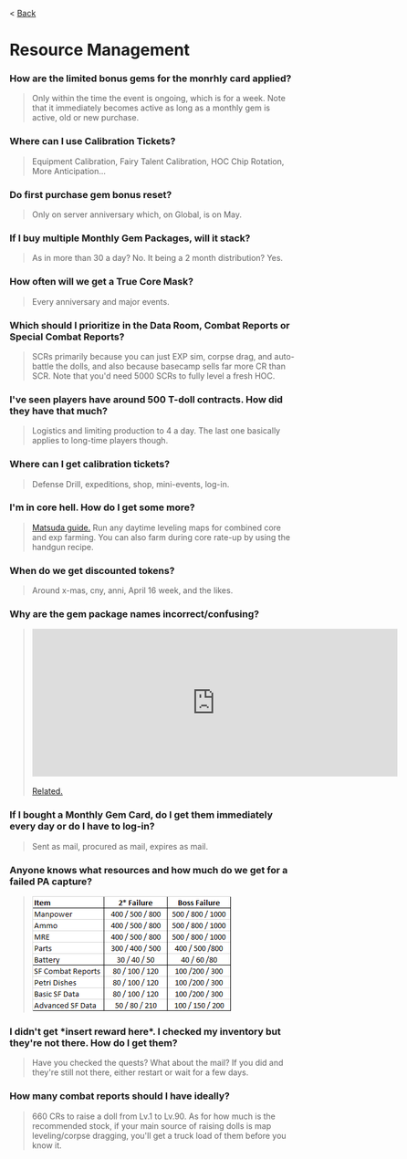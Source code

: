 < [Back](/GFL/mainpage)

# Resource Management

### How are the limited bonus gems for the monrhly card applied?

> Only within the time the event is ongoing, which is for a week. Note that it immediately becomes active as long as a monthly gem is active, old or new purchase.

### Where can I use Calibration Tickets?

> Equipment Calibration, Fairy Talent Calibration, HOC Chip Rotation, More Anticipation...

### Do first purchase gem bonus reset?

> Only on server anniversary which, on Global, is on May.

### If I buy multiple Monthly Gem Packages, will it stack?

> As in more than 30 a day? No. It being a 2 month distribution? Yes.

### How often will we get a True Core Mask?

> Every anniversary and major events.

### Which should I prioritize in the Data Room, Combat Reports or Special Combat Reports?

> SCRs primarily because you can just EXP sim, corpse drag, and auto-battle the dolls, and also because basecamp sells far more CR than SCR. Note that you'd need 5000 SCRs to fully level a fresh HOC.

### I've seen players have around 500 T-doll contracts. How did they have that much?

> Logistics and limiting production to 4 a day. The last one basically applies to long-time players though.

### Where can I get calibration tickets?

> Defense Drill, expeditions, shop, mini-events, log-in.

### I'm in core hell. How do I get some more?

> [Matsuda guide.](https://gfl.matsuda.tips/post/its_still_not_enough_fuck) Run any daytime leveling maps for combined core and exp farming. You can also farm during core rate-up by using the handgun recipe.

### When do we get discounted tokens?

> Around x-mas, cny, anni, April 16 week, and the likes.

### Why are the gem package names incorrect/confusing?

> <iframe id="reddit-embed" src="https://www.redditmedia.com/r/girlsfrontline/comments/q1rscp/weekly_commanders_lounge_october_05_2021/hg41790/?depth=1&amp;showmore=false&amp;embed=true&amp;showmedia=false&amp;theme=dark" sandbox="allow-scripts allow-same-origin allow-popups" style="border: none;" height="259" width="640" scrolling="no"></iframe>
>
> [Related.](https://old.reddit.com/r/girlsfrontline/comments/mzjdl5/weekly_commanders_lounge_april_27_2021/gwrie7y/)

### If I bought a Monthly Gem Card, do I get them immediately every day or do I have to log-in?

> Sent as mail, procured as mail, expires as mail.

### Anyone knows what resources and how much do we get for a failed PA capture?

> ![](/GFL/assets/images/CaptureFail.png "Slashes are because probability")

### I didn't get \*insert reward here*. I checked my inventory but they're not there. How do I get them?

> Have you checked the quests? What about the mail? If you did and they're still not there, either restart or wait for a few days.

### How many combat reports should I have ideally?

> 660 CRs to raise a doll from Lv.1 to Lv.90. As for how much is the recommended stock, if your main source of raising dolls is map leveling/corpse dragging, you'll get a truck load of them before you know it.